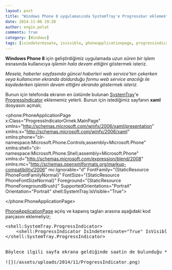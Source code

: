 ```yaml
---
layout: post
title: "Windows Phone 8 uygulamasında SystemTray'e Progressbar eklemek"
date: 2014-11-06 19:20
author: engin.polat
comments: true
category: [Windows]
tags: [isindeterminate, isvisible, phoneapplicationpage, progressindicator, shell, systemtray, text, windows phone, wp8]
---
```

**Windows Phone 8** için geliştirdiğimiz uygulamada *uzun süren bir işlem* esnasında kullanıcıya *işlemin hala devam ettiğini* göstermek isteriz.

*Mesela, haberler sayfasında güncel haberleri web service'ten çekerken veya kullanıcının ekranda doldurduğu formu web service aracılığı ile kaydederken işlemin devam ettiğini ekranda göstermek isteriz.*

Bunun için telefonda ekranın en üstünde bulunan <a href="https://msdn.microsoft.com/library/windows/apps/microsoft.phone.shell.systemtray" target="_blank">SystemTray</a>'e <a href="https://msdn.microsoft.com/library/windows/apps/microsoft.phone.shell.progressindicator" target="_blank">ProgressIndicator</a> eklememiz yeterli. Bunun için istediğimiz sayfanın **xaml** dosyasını açmalı;



&lt;phone:PhoneApplicationPage
    x:Class="ProgressIndicatorOrnek.MainPage"
    xmlns="http://schemas.microsoft.com/winfx/2006/xaml/presentation"
    xmlns:x="http://schemas.microsoft.com/winfx/2006/xaml"
    xmlns:phone="clr-namespace:Microsoft.Phone.Controls;assembly=Microsoft.Phone"
    xmlns:shell="clr-namespace:Microsoft.Phone.Shell;assembly=Microsoft.Phone"
    xmlns:d="http://schemas.microsoft.com/expression/blend/2008"
    xmlns:mc="http://schemas.openxmlformats.org/markup-compatibility/2006"
    mc:Ignorable="d"
    FontFamily="{StaticResource PhoneFontFamilyNormal}"
    FontSize="{StaticResource PhoneFontSizeNormal}"
    Foreground="{StaticResource PhoneForegroundBrush}"
    SupportedOrientations="Portrait" Orientation="Portrait"
    shell:SystemTray.IsVisible="True"&gt;

&lt;/phone:PhoneApplicationPage&gt;</pre>

<a href="http://msdn.microsoft.com/library/windowsphone/develop/microsoft.phone.controls.phoneapplicationpage" target="_blank">PhoneApplicationPage</a> açılış ve kapanış tagları arasına aşağıdaki kod parçasını eklemeliyiz;

<pre class="brush:xml">&lt;shell:SystemTray.ProgressIndicator&gt;
    &lt;shell:ProgressIndicator IsIndeterminate="True" IsVisible="True" Text="Güncel haberler yükleniyor..." /&gt;
&lt;/shell:SystemTray.ProgressIndicator&gt;


Böylece ilgili sayfa ekrana geldiğinde saatin de bulunduğu **SystemTray** alanında *Güncel haberler yükleniyor...* yazısı ile bir **ProgressIndicator** belirecek.

![](/assets/uploads/2014/11/ProgressIndicator.png)

